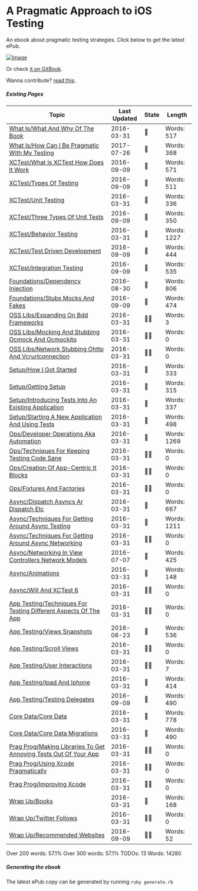 A Pragmatic Approach to iOS Testing
===============

An ebook about pragmatic testing strategies. Click below to get the latest ePub.

[ ![Image](assets/Cover.png "Pragmatic iOS Testing") ](https://github.com/orta/pragmatic-testing/blob/master/pragmatic_testing.epub?raw=true "Download ePub")

Or check [it on GitBook](https://www.gitbook.com/book/orta/pragmatic-ios-testing/details).

Wanna contribute? [read this](CONTRIBUTING.md).

##### Existing Pages

| Topic | Last Updated | State | Length | 
| -------|------|---|-----|
|[What Is/What And Why Of The Book](chapters/en-UK/what_is/what_and_why_of_the_book.md)|2016-03-31|💌|Words: 517|
|[What Is/How Can I Be Pragmatic With My Testing](chapters/en-UK/what_is/how_can_i_be_pragmatic_with_my_testing.md)|2017-07-26|💌|Words: 368|
|[XCTest/What Is XCTest How Does It Work](chapters/en-UK/xctest/what_is_xctest_how_does_it_work.md)|2016-09-09|💌|Words: 571|
|[XCTest/Types Of Testing](chapters/en-UK/xctest/types_of_testing.md)|2016-09-09|💌|Words: 511|
|[XCTest/Unit Testing](chapters/en-UK/xctest/unit_testing.md)|2016-03-31|💌|Words: 336|
|[XCTest/Three Types Of Unit Tests](chapters/en-UK/xctest/three_types_of_unit_tests.md)|2016-09-09|💌|Words: 350|
|[XCTest/Behavior Testing](chapters/en-UK/xctest/behavior_testing.md)|2016-03-31|💌|Words: 1227|
|[XCTest/Test Driven Development](chapters/en-UK/xctest/test_driven_development.md)|2016-09-09|💌|Words: 444|
|[XCTest/Integration Testing](chapters/en-UK/xctest/integration_testing.md)|2016-09-09|💌|Words: 535|
|[Foundations/Dependency Injection](chapters/en-UK/foundations/dependency_injection.md)|2016-08-30|💌|Words: 806|
|[Foundations/Stubs Mocks And Fakes](chapters/en-UK/foundations/stubs_mocks_and_fakes.md)|2016-09-09|💌|Words: 474|
|[OSS Libs/Expanding On Bdd Frameworks](chapters/en-UK/oss_libs/expanding_on_bdd_frameworks.md)|2016-03-31|✍🏾|Words: 3|
|[OSS Libs/Mocking And Stubbing  Ocmock And Ocmockito ](chapters/en-UK/oss_libs/mocking_and_stubbing__ocmock_and_ocmockito_.md)|2016-03-31|✍🏾|Words: 0|
|[OSS Libs/Network Stubbing  Ohttp And Vcrurlconnection](chapters/en-UK/oss_libs/network_stubbing__ohttp_and_vcrurlconnection.md)|2016-03-31|✍🏾|Words: 0|
|[Setup/How I Got Started](chapters/en-UK/setup/how_i_got_started.md)|2016-03-31|💌|Words: 333|
|[Setup/Getting Setup](chapters/en-UK/setup/getting_setup.md)|2016-03-31|💌|Words: 315|
|[Setup/Introducing Tests Into An Existing Application](chapters/en-UK/setup/introducing_tests_into_an_existing_application.md)|2016-03-31|💌|Words: 337|
|[Setup/Starting A New Application And Using Tests](chapters/en-UK/setup/starting_a_new_application_and_using_tests.md)|2016-03-31|💌|Words: 498|
|[Ops/Developer Operations Aka Automation](chapters/en-UK/ops/developer_operations_aka_automation.md)|2016-03-31|💌|Words: 1269|
|[Ops/Techniques For Keeping Testing Code Sane](chapters/en-UK/ops/techniques_for_keeping_testing_code_sane.md)|2016-03-31|✍🏾|Words: 0|
|[Ops/Creation Of App-Centric It Blocks](chapters/en-UK/ops/creation_of_app-centric_it_blocks.md)|2016-03-31|✍🏾|Words: 0|
|[Ops/Fixtures And Factories](chapters/en-UK/ops/fixtures_and_factories.md)|2016-03-31|✍🏾|Words: 0|
|[Async/Dispatch Asyncs  Ar Dispatch Etc](chapters/en-UK/async/dispatch_asyncs__ar_dispatch_etc.md)|2016-03-31|💌|Words: 667|
|[Async/Techniques For Getting Around Async Testing](chapters/en-UK/async/techniques_for_getting_around_async_testing.md)|2016-03-31|💌|Words: 1211|
|[Async/Techniques For Getting Around Async Networking](chapters/en-UK/async/techniques_for_getting_around_async_networking.md)|2016-03-31|✍🏾|Words: 0|
|[Async/Networking In View Controllers  Network Models](chapters/en-UK/async/networking_in_view_controllers__network_models.md)|2016-07-07|💌|Words: 425|
|[Async/Animations](chapters/en-UK/async/animations.md)|2016-03-31|📎|Words: 148|
|[Async/Will And XCTest 6](chapters/en-UK/async/will_and_xctest_6.md)|2016-03-31|✍🏾|Words: 0|
|[App Testing/Techniques For Testing Different Aspects Of The App](chapters/en-UK/app_testing/techniques_for_testing_different_aspects_of_the_app.md)|2016-03-31|✍🏾|Words: 0|
|[App Testing/Views  Snapshots](chapters/en-UK/app_testing/views__snapshots.md)|2016-06-23|💌|Words: 536|
|[App Testing/Scroll Views](chapters/en-UK/app_testing/scroll_views.md)|2016-03-31|✍🏾|Words: 0|
|[App Testing/User Interactions](chapters/en-UK/app_testing/user_interactions.md)|2016-03-31|✍🏾|Words: 7|
|[App Testing/Ipad And Iphone](chapters/en-UK/app_testing/ipad_and_iphone.md)|2016-03-31|💌|Words: 414|
|[App Testing/Testing Delegates](chapters/en-UK/app_testing/testing_delegates.md)|2016-09-09|💌|Words: 490|
|[Core Data/Core Data](chapters/en-UK/core_data/core_data.md)|2016-03-31|💌|Words: 778|
|[Core Data/Core Data Migrations](chapters/en-UK/core_data/core_data_migrations.md)|2016-03-31|💌|Words: 490|
|[Prag Prog/Making Libraries To Get Annoying Tests Out Of Your App](chapters/en-UK/prag_prog/making_libraries_to_get_annoying_tests_out_of_your_app.md)|2016-03-31|✍🏾|Words: 0|
|[Prag Prog/Using Xcode Pragmatically](chapters/en-UK/prag_prog/using_xcode_pragmatically.md)|2016-03-31|✍🏾|Words: 0|
|[Prag Prog/Improving Xcode](chapters/en-UK/prag_prog/improving_xcode.md)|2016-03-31|✍🏾|Words: 0|
|[Wrap Up/Books](chapters/en-UK/wrap_up/books.md)|2016-03-31|📎|Words: 168|
|[Wrap Up/Twitter Follows](chapters/en-UK/wrap_up/twitter_follows.md)|2016-03-31|✍🏾|Words: 0|
|[Wrap Up/Recommended Websites](chapters/en-UK/wrap_up/recommended_websites.md)|2016-09-09|✍🏾|Words: 52|


Over 200 words: 57.1%
Over 300 words: 57.1%
TODOs: 13
Words: 14280


##### Generating the ebook

The latest ePub copy can be generated by running `ruby generate.rb`
